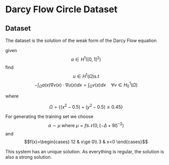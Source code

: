# Darcy Flow Circle Dataset

## Dataset

The dataset is the solution of the weak form of the Darcy Flow equation

given $$a\in H^{1}([0,1]^{2})$$
find
$$u\in H^{1}(\Omega) \text{s.t} $$ 
$$-\int_{\Omega}a(x) \nabla v(x) \cdot \nabla u(x)dx=\int_{\Omega}v(x)dx \quad \forall v\in H_{0}^{1}(\Omega)$$

where 

$$\Omega=\{(x^{2}-0.5)+(y^{2}-0.5)\le 0.45\}$$ 

For generating the training set we choose
$$a \sim \mu \text { where } \mu=f \sharp \mathcal{N}\left(0,(-\Delta+9 I)^{-2}\right)$$ and $$f(x)=\begin{cases}
12 & x\ge 0\\
3 & x<0
\end{cases}$$

This system has an unique solution. As everything is regular, the solution is also a strong solution.

